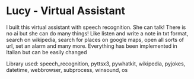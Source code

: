 # Lucy - Virtual Assistant

I built this virtual assistant with speech recognition. She can talk! There is no ai but she can do many things! Like listen and write a note in txt format, search on wikipedia, search for places on google maps, open all sorts of url, set an alarm and many more. Everything has been implemented in Italian but can be easily changed

Library used:
speech_recognition,
pyttsx3,
pywhatkit,
wikipedia,
pyjokes,
datetime,
webbrowser,
subprocess,
winsound,
os
